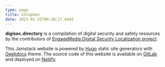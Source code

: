 ```yaml
---
type: page
title: Colophon
date: 2023-01-31T00:30:17.649Z
---
```

**digisec.directory** is a compilation of digital security and safety resources by the contributors of [EngageMedia Digital Security Localization project](https://engagemedia.org/projects/localization/). 

This Jamstack website is powered by [Hugo](https://gohugo.io/) static site generators with [Geekdocs](https://geekdocs.de/) theme. The source code of this website is available on [GitLab](https://gitlab.com/eml10n/digisecdirectory) and deployed on [Netlify](https://www.netlify.com/).